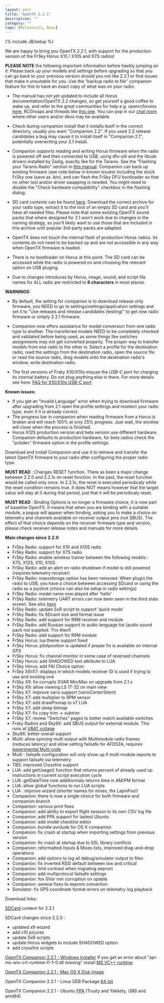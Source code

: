 ```yaml
---
layout: post
title: "OpenTX 2.2.1"
description: ""
category: ""
tags: [Releases22, News]
---
```

{% include JB/setup %}

We are happy to bring you OpenTX 2.2.1, with support for the production version of the FrSky Horus X10 / X10S and X7S radios!

**PLEASE NOTE** the following important information before hastily jumping on it:
Please back up your models and settings before upgrading so that you can go back to your previous version should you not like 2.2.1 or find issues that make it unsuitable for you. Use the "backup radio to file" companion feature for this to have an exact copy of what was on your radio.

- The manual has not yet updated to include all Horus documentation/OpenTX 2.2 changes, so get yourself a good coffee to wake up, and refer to the great communities for help e.g. openrcforums [here](http://openrcforums.com/forum/viewforum.php?f=45), RCGroups and threads like [this one](https://www.rcgroups.com/forums/showthread.php?2823315-OpenTx-2-2). You can pop in our [chat room](http://opentx.rocket.chat) where other users and/or devs may be available.

- Check during companion install that it installs itself in the correct directory, usually you want "Companion 2.2". If you used 2.2 release candidates a bug may cause it to install itself in "Companion 2.1", potentially overwriting your 2.1 install.

- Companion supports reading and writing Horus firmware when the radio is powered off and then connected to USB, using dfu-util and the libusb drivers installed by Zadig, exactly like for the Taranis. See the "Flashing your Taranis Radio" section in [this manual](https://opentx.gitbooks.io/manual-for-opentx-2-2/content/companion-introduction.html). Companion can back up existing firmware (see note below in known issues) including the stock FrSky one (save as .bin), and can flash the FrSky DFU bootloader so that no other tool and/or driver swapping is needed. You might need to disable the "Check hardware compatibility" checkbox in the flashing dialog.

- SD card contents can be found [here](http://downloads.open-tx.org/2.2/sdcard/). Download the correct archive for your radio type, extract it to the root of an empty SD card and you'll have all needed files. Please note that some existing OpenTX sound packs that where designed for 2.1 won't work due to changes in the naming strategy, so you'll likely want to use those that are included in this archive until popular 3rd-party packs are adapted.

- OpenTX does not touch the internal flash of production Horus radios. Its contents do not need to be backed up and are not accessible in any way when OpenTX firmware is loaded.

- There is no bootloader on Horus at this point. The SD card can be accessed while the radio is powered on and choosing the relevant option on USB pluging.

- Due to changes introduces by Horus, image, sound, and script file names for ALL radio are restricted to **6 characters** in most places.

**WARNINGS:**

- By default, the setting for companion is to download release only firmware, you NEED to go to settings/settings/application settings and set it to "Use releases and release candidates (testing)" to get new radio firmware or simply 2.2.1 firmware.

- Companion now offers assistance for model conversion from one radio type to another. The transferred models NEED to be completely checked and validated before being used, as some things like switches assignments may not get converted properly. The proper way to transfer models from one radio to the other is: Select a profile for the destination radio, read the settings from the destination radio, open the source file or read the source radio, drag models onto the destination radio's window, write destination radio.

- The first versions of Frsky X10/X10s misuse the USB-C port for charging its internal battery. Do not plug anything else in there. For more details see here: [FAQ for X10/X10s USB-C port](https://opentx.gitbooks.io/manual-for-opentx-2-2/faq.html#usb-c-port-on-the-frsky-x10-and-x10s)

**Known issues:**

- If you get an "Invalid Language" error when trying to download firmware after upgrading from 2.1 open the profile settings and reselect your radio type, even if it is already correct.
- The progress bar in companion when reading firmware from a Horus is broken and will reach 100% at only 25% progress. Just wait, the window will close when the process is finished.
- Horus X12S production version and beta version use different hardware. Companion defaults to production hardware, for beta radios check the "pcbdev" firmware option in the profile settings.

Download and install Companion and use it to retrieve and transfer the latest OpenTX firmware to your radio after configuring the proper radio type.

**MUST READ** : Changes RESET function. There as been a major change between 2.2.0 and 2.2.1x on reset fonction. In the past, the reset function would be called only once. In 2.2.1x, the reset is executed periodicaly while the reset condition remains true. It does NOT means however that the target value will stay at 0 during that period, just that it will be periodicaly reset.

**MUST READ** : Binding Options is no longer a firmware choice, it is now part of baseline OpenTX. It means that when you are binding with a suitable module, a popup will appear when binding, asking you to make a choice on telemetry and channels available on receiver output pins (not SBUS). The effect of that choice depends on the receiver firmware type and version, please check receiver release notes and manuals for more details.

**Main changes since 2.2.0**
- FrSky Radio: support for X10 and X10S radio
- FrSky Radio: support for X7S radio
- FrSky Radio: enable wireless trainer between the following models : X7S, X12S, X10, X10S.
- FrSky Radio: add an alert on radio shutdown if model is still powered (requires telemetry receiver)
- FrSky Radio: massstorage option has been removed. When plugin the radio to  USB, you have a choice between accessing SDcard or using the radio as a joystick (choice can also be setup in radio settings)
- FrSky Radio: model name now played after 'hello'
- FrSky Radio: telemetry UART errors can now been seen in the third stats screen. See also [here](https://opentx.gitbooks.io/manual-for-opentx-2-2/faq.html#two-xjt-modules-telemetry-from-internal-and-external-module-crossfire-and-internal-module)
- FrSky Radio: update SxR script to support 'quick mode'
- FrSky Radio: fix SDcard size and format issue
- FrSky Radio: add support for R9M receiver and module
- FrSky Radio: add Russian support to audio language list (audio sound pack not supplied. Thx Alex!)
- FrSky Radio: add support for R9M module
- FrSky Horus: lua theme support fixed
- FrSky Horus: pilotposition is updated if proper fix is available on internal GPS
- FrSky Horus: fix channel monitor in some case of reversed channels
- FrSky Horus: add SHADOWED text attribute to LUA
- FrSky Horus: add FAI Choice option
- FrSky X9/X7: displays in which models receiver ID is used if trying to use and existing one
- FrSky X9: fix corrupts GVAR Min/Max on upgrade from 2.1.x
- FrSky X9: allow viewing LS 17-32 on main view
- FrSky X7: improve vario support (varioCenterSilent)
- FrSky X7: add multiplier to RPM sensor
- FrSky X7: add drawPixmap to x7 LUA
- FrSky X7: add sleep bitmap
- FrSky X7: fix copy trim -> subtrim
- FrSky X7: review "Switches" pages to better match available switches
- Frsky Radios and Sky9X: add SBUS output for external module. This runs at [VBAT voltage](https://opentx.gitbooks.io/manual-for-opentx-2-2/faq.html#voltage-on-frsky-radios-external-module-output)
- Sky9X: better overall support
- Multi: allow syncing multi output with Multimodule radio frames (reduces latency) and allow setting failsafe for AFDS2A, requires [experimental Multi code](https://github.com/schwabe/DIY-Multiprotocol-TX-Module)
- Multi : failsafe configuration will only show up if multi module reports to support failsafe via telemetry
- TBS: improved Crossfire support
- LUA: add getUsage() function that returns percent of already used up instructions in current script execution cycle
- LUA: getDateTime now additionnaly returns time in AM/PM format
- LUA: allow global functions to run LUA scripts
- LUA : improve wizard (shorter names for mixes, thx LapinFou!)
- Companion: there is now a single choice for both firmware and companion branch
- Companion: various print fixes
- Companion: add ability to export flight session to its own CSV log file
- Companion: add PPA support for lastest Ubuntu
- Companion: add model checklist editor
- Companion: bundle avrdude for OS X companion
- Companion: fix crash at startup when importing settings from previous version
- Companion: fix crash at startup due to SSL library conflicts
- Companion: reformatted Inputs & Mixes lists, improved drag-and-drop operations
- Companion: add options to log all debug/simulator output to files
- Companion: fix inverted RSSI default between low and critical
- Companion: limit contrast when migrating eeprom
- Companion: add multiprotocol failsafe settings
- Companion: fox GVar min corruption on update
- Companion: several fixes to eeprom convertion
- Simulator: fix GPS coordinate format errors on telemetry log playback

Download links:

[SDCard](http://downloads.open-tx.org/2.2/sdcard/) content for 2.2.1

SDCard changes since 2.2.0 :
- updated x9 wizard
- add x10 picures
- update SxR scripts
- update Horus widgets to include SHADOWED option
- add crossfire scripts

[OpenTX Companion 2.2.1 - Windows Installer](https://downloads.open-tx.org/2.2/companion/windows/companion-windows-2.2.1.exe)
If you get an error about "api-ms-win-crt-runtime-I1-1-0.dll missing" install [MS VC++ runtime](https://support.microsoft.com/en-us/help/2999226/update-for-universal-c-runtime-in-windows).

[OpenTX Companion 2.2.1 - Mac OS X Disk Image](https://downloads.open-tx.org/2.2/companion/macosx/opentx-companion-2.2.1.dmg)

OpenTX Companion 2.2.1 - Linux DEB Package [64-bit](https://downloads.open-tx.org/2.2/companion/linux/companion22_2.2.1_amd64.deb)

OpenTX Companion 2.2.1 - Ubuntu [PPA](https://launchpad.net/~opentx-test/+archive/ubuntu/ppa) (Trusty and Yakkety, i386 and amd64)
